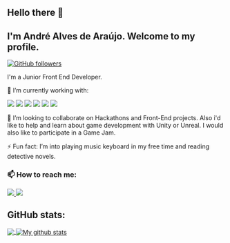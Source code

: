 ## Hello there 👋
## I'm André Alves de Araújo. Welcome to my profile.

<a href="https://github.com/andrealvesaraujo"><img alt="GitHub followers" src="https://img.shields.io/github/followers/andrealvesaraujo?style=social"></a>

I'm a Junior Front End Developer. 

🔭 I’m currently working with:
<p>
  
  <img src="https://img.shields.io/badge/HTML5-E34F26?style=for-the-badge&logo=html5&logoColor=white"/>
  <img src="https://img.shields.io/badge/CSS3-1572B6?style=for-the-badge&logo=css3&logoColor=whit"/>
  <img src="https://img.shields.io/badge/JavaScript-F7DF1E?style=for-the-badge&logo=javascript&logoColor=black"/>
  <img src="https://img.shields.io/badge/jQuery-0769AD?style=for-the-badge&logo=jquery&logoColor=white"/>
  <img src="https://img.shields.io/badge/Sass-CC6699?style=for-the-badge&logo=sass&logoColor=white"/>
  <img src="https://img.shields.io/badge/Bootstrap-563D7C?style=for-the-badge&logo=bootstrap&logoColor=white"/>

</p>
<!-- 🌱 I’m currently learning on JavaScript projects from course. -->

👯 I’m looking to collaborate on Hackathons and Front-End projects. Also i'd like to help and learn about game development with Unity or Unreal. I would also like to
participate in a Game Jam.

⚡ Fun fact: I’m into playing music keyboard in my free time and reading detective novels. 

### 📫 How to reach me: 

<p>
  <a href="https://www.linkedin.com/in/andre-alves-araujo/" rel="nofollow">
    <img src="https://img.shields.io/badge/linkedin%20-%230077B5.svg?&style=for-the-badge&logo=linkedin&logoColor=white"/>
  </a> 
  <a href="mailto: andrealvesaraujo.1995@gmail.com">
    <img src="https://img.shields.io/badge/Gmail-D14836?style=for-the-badge&logo=gmail&logoColor=white"/>
  </a>
</p>

## GitHub stats:  
<a href="https://github.com/anuraghazra/github-readme-stats">
  <!-- Change the `github-readme-stats.anuraghazra1.vercel.app` to `github-readme-stats.vercel.app`  -->
  <img align="center" src="https://github-readme-stats.vercel.app/api/top-langs/?username=andrealvesaraujo&langs_count=6" />
</a>
<a href="https://github.com/anuraghazra/github-readme-stats">
  <img align="center" src="https://github-readme-stats.anuraghazra1.vercel.app/api?username=andrealvesaraujo&show_icons=true&line_height=27&include_all_commits=true" alt="My github stats" />
  
  
  

<!--
**andrealvesaraujo/andrealvesaraujo** is a ✨ _special_ ✨ repository because its `README.md` (this file) appears on your GitHub profile.

Here are some ideas to get you started:

- 🔭 I’m currently working on ...
- 🌱 I’m currently learning ...
- 👯 I’m looking to collaborate on ...
- 🤔 I’m looking for help with ...
- 💬 Ask me about ...
- 📫 How to reach me: ...
- 😄 Pronouns: ...
- ⚡ Fun fact: ...
-->

